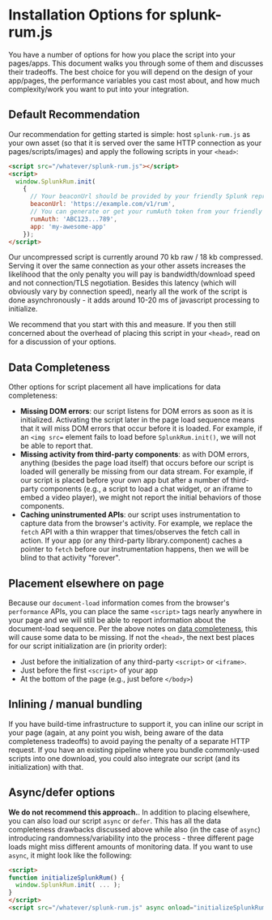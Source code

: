 # Installation Options for splunk-rum.js

You have a number of options for how you place the script into your pages/apps.  This document walks you through some
of them and discusses their tradeoffs.  The best choice for you will depend on the design of your app/pages, the performance
variables you cast most about, and how much complexity/work you want to put into your integration.

## Default Recommendation

Our recommendation for getting started is simple: host `splunk-rum.js` as your own asset
(so that it is served over the same HTTP connection as your pages/scripts/images) and apply the following scripts in
your `<head>`:

```html
<script src="/whatever/splunk-rum.js"></script>
<script>
  window.SplunkRum.init(
    {
      // Your beaconUrl should be provided by your friendly Splunk representative
      beaconUrl: 'https://example.com/v1/rum',
      // You can generate or get your rumAuth token from your friendly Splunk representative
      rumAuth: 'ABC123...789',
      app: 'my-awesome-app'
    });
</script>
```

Our uncompressed script is currently around 70 kb raw / 18 kb compressed.  Serving it over the same connection 
as your other assets increases the likelihood that the only penalty you will pay is bandwidth/download speed and not connection/TLS
negotiation.  Besides this latency (which will obviously vary by connection speed), nearly all the work of the script is done asynchronously - it adds around 10-20 ms of javascript processing to initialize.

We recommend that you start with this and measure.  If you then still concerned about the overhead of placing this script in your `<head>`, read on for a discussion of your options.

## Data Completeness

Other options for script placement all have implications for data completeness:

- **Missing DOM errors**: our script listens for DOM errors as soon as it is initialized.  Activating the script later in the page load sequence means that it will miss DOM errors that occur before it is loaded.  For example, if an `<img src=` element fails to load before `SplunkRum.init()`, we will not be able to report that.
- **Missing activity from third-party components**: as with DOM errors, anything (besides the page load itself) that occurs before our script is loaded will generally be missing from our data stream.  For example, if our script is placed before your own app but after a number of third-party components (e.g., a script to load a chat widget, or an iframe to embed a video player), we might not report the initial behaviors of those components.
- **Caching uninstrumented APIs**: our script uses instrumentation to capture data from the browser's activity.  For example, we replace the `fetch` API with a thin wrapper that times/observes the fetch call in action.  If your app (or any third-party library.component) caches a pointer to `fetch` before our instrumentation happens, then we will be blind to that activity "forever".

## Placement elsewhere on page

Because our `document-load` information comes from the browser's `performance` APIs, you can place the same `<script>` tags nearly anywhere in your page and we will still be able to report information about the document-load sequence.  Per the above notes on [data completeness](#data-completeness), this will cause some data to be missing.  If not the `<head>`, the next best places for our script initialization are (in priority order):

- Just before the initialization of any third-party `<script>` or `<iframe>`.
- Just before the first `<script>` of your app
- At the bottom of the page (e.g., just before `</body>`)

## Inlining / manual bundling

If you have build-time infrastructure to support it, you can inline our script in your page (again, at any point you wish, being aware of the data completeness tradeoffs) to avoid paying the penalty of a separate HTTP request.  If you have an existing pipeline where you bundle commonly-used scripts into one download, you could also integrate our script (and its initialization) with that.

## Async/defer options

**We do not recommend this approach.**.  In addition to placing elsewhere, you can also load our script `async` or `defer`.   This has all the data completeness drawbacks discussed above while also (in the case of `async`) introducing randomness/variability into the process - three different page loads might miss different amounts of monitoring data.   If you want to use `async`, it might look like the following:

```html
<script>
function initializeSplunkRum() {
  window.SplunkRum.init( ... );   
}
</script>
<script src="/whatever/splunk-rum.js" async onload="initializeSplunkRum()"></script>
```
